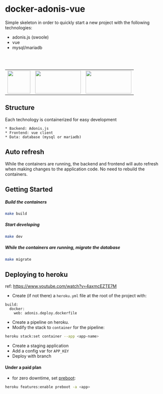 # docker-adonis-vue

Simple skeleton in order to quickly start a new project with the following technologies:

* adonis.js (swoole)
* vue
* mysql/mariadb

<br>
<br>

<table>
  <tr>
    <td valign="top">
<div style="width: 75px; height: 75px;">
        <img width="75" height="75" src="https://adonisjs.com/icons/apple-touch-icon.png">
    </div>
</td>
    <td valign="top">
<div style="width: 150px; height: 75px;">
        <img width="150" height="75" src="https://vuejs.org/images/logo.svg">
    </div>
    <td valign="top">
<div style="width: 150px; height: 75px;">
        <img width="150" height="75" src="https://mariadb.org/wp-content/themes/twentynineteen-child/icons/mariadb_org_rgb_h.svg">
    </div>
</td>
  </tr>
</table>

## Structure

Each technology is containerized for easy development

    * Backend: Adonis.js
    * Frontend: vue client
    * Data: database (mysql or mariadb)

## Auto refresh

While the containers are running, the backend and frontend will auto refresh when making changes to the application code. No need to rebuild the containers.

## Getting Started

##### Build the containers

```bash
make build
```

##### Start developing

```bash
make dev
```

##### While the containers are running, migrate the database

```bash
make migrate
```

## Deploying to heroku

ref: https://www.youtube.com/watch?v=4axmcEZTE7M

* Create (if not there) a `heroku.yml` file at the root of the project with:
```shell
build:
  docker:
    web: adonis.deploy.dockerfile
```
* Create a pipeline on heroku.
* Modify the stack to `container` for the pipeline:
```bash
heroku stack:set container --app <app-name>
```
* Create a staging application
* Add a config var for `APP_KEY`
* Deploy with branch

#### Under a paid plan

* for zero downtime, set [preboot](https://devcenter.heroku.com/articles/preboot):
```bash
heroku features:enable preboot -a <app>
```